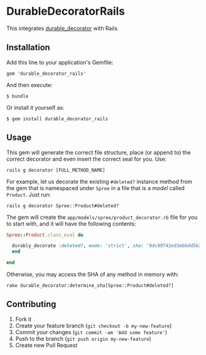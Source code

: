 # DurableDecoratorRails

This integrates [durable_decorator](https://github.com/jumph4x/durable_decorator) with Rails.

## Installation

Add this line to your application's Gemfile:

    gem 'durable_decorator_rails'

And then execute:

    $ bundle

Or install it yourself as:

    $ gem install durable_decorator_rails

## Usage
This gem will generate the correct file structure, place (or append to) the correct decorator and even insert the correct seal for you. Use:
```shell
rails g decorator [FULL_METHOD_NAME]
```

For example, let us decorate the existing ```#deleted?``` instance method from the gem that is namespaced under ```Spree``` in a file that is a *model* called ```Product```. Just run:
```shell
rails g decorator Spree::Product#deleted?
```

The gem will create the ```app/models/spree/product_decorator.rb``` file for you to start with, and it will have the following contents:
```ruby
Spree::Product.class_eval do  

  durably_decorate :deleted?, mode: 'strict', sha: '9dc99742ed3ebbdd5b2cbd7c3c93d730e5244e72' do 
  end  

end

```

Otherwise, you may access the SHA of any method in memory with:
```shell
rake durable_decorator:determine_sha[Spree::Product#deleted?]
```

## Contributing

1. Fork it
2. Create your feature branch (`git checkout -b my-new-feature`)
3. Commit your changes (`git commit -am 'Add some feature'`)
4. Push to the branch (`git push origin my-new-feature`)
5. Create new Pull Request

